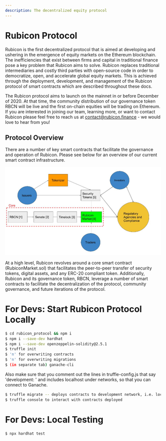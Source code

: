 ```yaml
---
description: The decentralized equity protocol
---
```


# Rubicon Protocol

Rubicon is the first decentralized protocol that is aimed at developing and ushering in the emergence of equity markets on the Ethereum blockchain. The inefficiencies that exist between firms and capital in traditional finance pose a key problem that Rubicon aims to solve. Rubicon replaces traditional intermediaries and costly third parties with open-source code in order to democratize, open, and accelerate global equity markets. This is achieved through the deployment, development, and management of the Rubicon protocol of smart contracts which are described throughout these docs.

The Rubicon protocol aims to launch on the mainnet in or before December of 2020. At that time, the community distribution of our governance token RBCN will be live and the first on-chain equities will be trading on Ethereum. If you are interested in joining our team, learning more, or want to contact Rubicon please feel free to reach us at contact@rubicon.finance - we would love to hear from you!

## Protocol Overview

There are a number of key smart contracts that facilitate the governance and operation of Rubicon. Please see below for an overview of our current smart contract infrastructure.

![](.gitbook/assets/rubicon-protocol-structure-working%20%281%29.jpg)

At a high level, Rubicon revolves around a core smart contract \(RubiconMarket.sol\) that facilitates the peer-to-peer transfer of security tokens, digital assets, and any ERC-20 compliant token. Additionally, Rubicon and its governance token, RBCN, leverage a number of smart contracts to facilitate the decentralization of the protocol, community governance, and future iterations of the protocol.

# For Devs: Start Rubicon Protocol Locally

```bash
$ cd rubicon_protocol && npm i
$ npm i --save-dev hardhat
$ npm i --save-dev openzeppelin-solidity@2.5.1
$ truffle init
$ 'n' for overwriting contracts
$ 'n' for overwriting migrations
$ (in separate tab) ganache-cli
```
Also make sure that you comment out the lines in truffle-config.js
that say 'development: ' and includes localhost under networks, so that you can connect to Ganache. 

```bash
$ truffle migrate -- deploys contracts to development network, i.e. localhost
$ truffle console to interact with contracts deployed
```
 
 # For Devs: Local Testing
 ```bash
$ npx hardhat test
 ```
